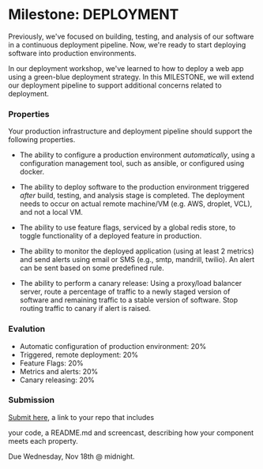 # Milestone: DEPLOYMENT

Previously, we've focused on building, testing, and analysis of our software in a continuous deployment pipeline. Now, we're ready to start deploying software into production environments.

In our deployment workshop, we've learned to how to deploy a web app using a green-blue deployment strategy. In this MILESTONE, we will extend our deployment pipeline to support additional concerns related to deployment.

### Properties

Your production infrastructure and deployment pipeline should support the following properties.

* The ability to configure a production environment *automatically*, using a configuration management tool, such as ansible, or configured using docker.

* The ability to deploy software to the production environment triggered *after* build, testing, and analysis stage is completed. The deployment needs to occur on actual remote machine/VM (e.g. AWS, droplet, VCL), and not a local VM.

* The ability to use feature flags, serviced by a global redis store, to toggle functionality of a deployed feature in production.

* The ability to monitor the deployed application (using at least 2 metrics) and send alerts using email or SMS (e.g., smtp, mandrill, twilio). An alert can be sent based on some predefined rule.

* The ability to perform a canary release: Using a proxy/load balancer server, route a percentage of traffic to a newly staged version of software and remaining traffic to a stable version of software. Stop routing traffic to canary if alert is raised.

### Evalution

* Automatic configuration of production environment: 20%
* Triggered, remote deployment: 20%
* Feature Flags: 20%
* Metrics and alerts: 20%
* Canary releasing: 20%

### Submission

[Submit here](https://docs.google.com/a/ncsu.edu/forms/d/1V_n7snDQOj06ZnpZ1zu_QSgzdFltwVCiRxixy16B-9A/viewform?usp=send_form), a link to your repo that includes

your code, a README.md and screencast, describing how your component meets each property.

Due Wednesday, Nov 18th @ midnight.